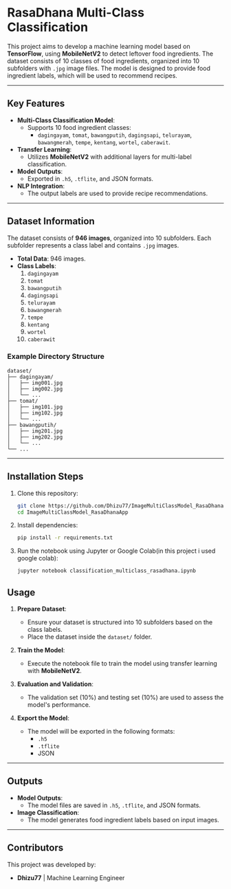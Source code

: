 # RasaDhana Multi-Class Classification

This project aims to develop a machine learning model based on **TensorFlow**, using **MobileNetV2** to detect leftover food ingredients. The dataset consists of 10 classes of food ingredients, organized into 10 subfolders with `.jpg` image files. The model is designed to provide food ingredient labels, which will be used to recommend recipes.

---

## Key Features
- **Multi-Class Classification Model**:
  - Supports 10 food ingredient classes:
    - `dagingayam`, `tomat`, `bawangputih`, `dagingsapi`, `telurayam`, `bawangmerah`, `tempe`, `kentang`, `wortel`, `caberawit`.
- **Transfer Learning**:
  - Utilizes **MobileNetV2** with additional layers for multi-label classification.
- **Model Outputs**:
  - Exported in `.h5`, `.tflite`, and JSON formats.
- **NLP Integration**:
  - The output labels are used to provide recipe recommendations.

---

## Dataset Information

The dataset consists of **946 images**, organized into 10 subfolders. Each subfolder represents a class label and contains `.jpg` images.

- **Total Data**: 946 images.
- **Class Labels**:
  1. `dagingayam`
  2. `tomat`
  3. `bawangputih`
  4. `dagingsapi`
  5. `telurayam`
  6. `bawangmerah`
  7. `tempe`
  8. `kentang`
  9. `wortel`
  10. `caberawit`

### Example Directory Structure
```
dataset/
├── dagingayam/
│   ├── img001.jpg
│   ├── img002.jpg
│   └── ...
├── tomat/
│   ├── img101.jpg
│   ├── img102.jpg
│   └── ...
├── bawangputih/
│   ├── img201.jpg
│   ├── img202.jpg
│   └── ...
└── ...
```

---

## Installation Steps
1. Clone this repository:
   ```bash
   git clone https://github.com/Dhizu77/ImageMultiClassModel_RasaDhanaApp.git
   cd ImageMultiClassModel_RasaDhanaApp
   ```
2. Install dependencies:
   ```bash
   pip install -r requirements.txt
   ```
3. Run the notebook using Jupyter or Google Colab(in this project i used google colab):
   ```bash
   jupyter notebook classification_multiclass_rasadhana.ipynb
   ```

## Usage

1. **Prepare Dataset**:
   - Ensure your dataset is structured into 10 subfolders based on the class labels.
   - Place the dataset inside the `dataset/` folder.

2. **Train the Model**:
   - Execute the notebook file to train the model using transfer learning with **MobileNetV2**.
3. **Evaluation and Validation**:
   - The validation set (10%) and testing set (10%) are used to assess the model's performance.

4. **Export the Model**:
   - The model will be exported in the following formats:
     - `.h5`
     - `.tflite`
     - JSON

---

## Outputs
- **Model Outputs**:
  - The model files are saved in `.h5`, `.tflite`, and JSON formats.
- **Image Classification**:
  - The model generates food ingredient labels based on input images.

---

## Contributors
This project was developed by:
- **Dhizu77** | Machine Learning Engineer

